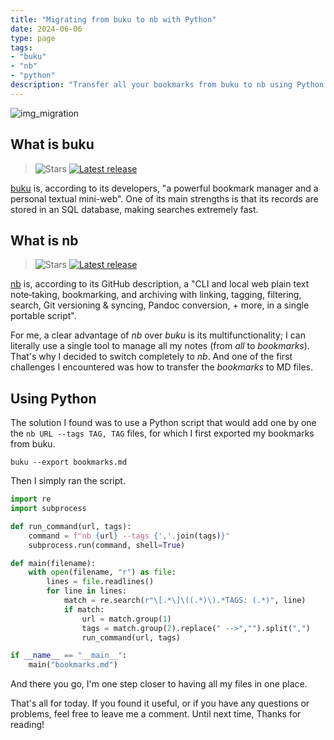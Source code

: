 ```yaml
---
title: "Migrating from buku to nb with Python"
date: 2024-06-06
type: page
tags: 
- "buku"
- "nb"
- "python"
description: "Transfer all your bookmarks from buku to nb using Python."
---
```


![img_migration](https://www.datanami.com/wp-content/uploads/2020/11/database_migration_shutterstock_hanss.jpg)

## What is buku

> ![Stars](https://img.shields.io/github/stars/jarun/buku)
> [![Latest release](https://img.shields.io/github/release/jarun/buku.svg?maxAge=600)](https://github.com/jarun/buku/releases/latest)


[buku](https://github.com/jarun/buku) is, according to its developers, "a powerful bookmark manager and a personal textual mini-web". One of its main strengths is that its records are stored in an SQL database, making searches extremely fast.

## What is nb

> ![Stars](https://img.shields.io/github/stars/xwmx/nb)
> [![Latest release](https://img.shields.io/github/v/tag/xwmx/nb)](https://github.com/xwmx/nb/tags)

[nb](https://github.com/xwmx/nb) is, according to its GitHub description, a "CLI and local web plain text note‑taking, bookmarking, and archiving with linking, tagging, filtering, search, Git versioning & syncing, Pandoc conversion, + more, in a single portable script".

For me, a clear advantage of *nb* over *buku* is its multifunctionality; I can literally use a single tool to manage all my notes (from *all* to *bookmarks*). That's why I decided to switch completely to *nb*. And one of the first challenges I encountered was how to transfer the *bookmarks* to MD files.

## Using Python

The solution I found was to use a Python script that would add one by one the `nb URL --tags TAG, TAG` files, for which I first exported my bookmarks from buku.

```
buku --export bookmarks.md
```
Then I simply ran the script.

```python
import re
import subprocess

def run_command(url, tags):
    command = f"nb {url} --tags {','.join(tags)}"
    subprocess.run(command, shell=True)

def main(filename):
    with open(filename, "r") as file:
        lines = file.readlines()
        for line in lines:
            match = re.search(r"\[.*\]\((.*)\).*TAGS: (.*)", line)
            if match:
                url = match.group(1)
                tags = match.group(2).replace(" -->","").split(",")
                run_command(url, tags)

if __name__ == "__main__":
    main("bookmarks.md")
```

And there you go, I'm one step closer to having all my files in one place.

That's all for today. If you found it useful, or if you have any questions or problems, feel free to leave me a comment. Until next time, Thanks for reading!